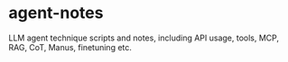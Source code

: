 # agent-notes
LLM agent technique scripts and notes, including API usage, tools, MCP, RAG,  CoT, Manus, finetuning etc.
